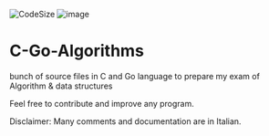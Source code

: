 ![CodeSize](https://img.shields.io/github/languages/code-size/MasterCruelty/C-Algorithm)
![image](https://img.shields.io/github/languages/top/MasterCruelty/C-Algorithm)
# C-Go-Algorithms
bunch of source files in C and Go language to prepare my exam of Algorithm & data structures 

Feel free to contribute and improve any program.

Disclaimer: Many comments and documentation are in Italian.
